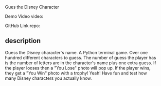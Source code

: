 Gues the Disney Character

Demo Video
video: <url>

GitHub Link
repo: <url>

## description
Guess the Disney character's name. A Python terminal game. Over one hundred different characters to guess. The number of guess the player has is the number of letters are in the character's name plus one extra guess. If the player looses then a "You Lose" photo will pop up. If the player wins, they get a "You Win" photo with a trophy! Yeah! Have fun and test how many Disney characters you actually know.